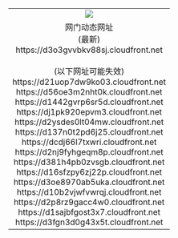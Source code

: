 ﻿<table>
  <tr></tr>
  <tr><td colspan=2 align=center><img src="https://d3o3gvvbkv88sj.cloudfront.net/Up/oGate.jpg" /></td></tr>
  <tr><td colspan=2 align=center>网门动态网址<br/>(最新)
<br>https://d3o3gvvbkv88sj.cloudfront.net
<br/><br/>(以下网址可能失效)
<br>https://d21uop7dw9ko03.cloudfront.net
<br>https://d56oe3m2nht0k.cloudfront.net
<br>https://d1442gvrp6sr5d.cloudfront.net
<br>https://dj1pk920epvm3.cloudfront.net
<br>https://d2ysdes0lt04mw.cloudfront.net
<br>https://d137n0t2pd6j25.cloudfront.net
<br>https://dcdj66l7txwri.cloudfront.net
<br>https://d2nj9fyhgeqm8p.cloudfront.net
<br>https://d381h4pb0zvsgb.cloudfront.net
<br>https://d16sfzpy6zj22p.cloudfront.net
<br>https://d3oe8970ab5uka.cloudfront.net
<br>https://d10b2vjwfvwrqj.cloudfront.net
<br>https://d2p8rz9gacc4w0.cloudfront.net
<br>https://d1sajbfgost3x7.cloudfront.net
<br>https://d3fgn3d0g43x5t.cloudfront.net
    </td>
  </tr>
</table>
